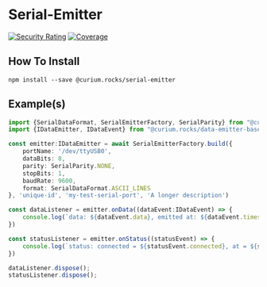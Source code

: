 # Serial-Emitter
[![Security Rating](https://sonarqube.curium.rocks/api/project_badges/measure?project=serial-emitter&metric=security_rating)](https://sonarqube.curium.rocks/dashboard?id=serial-emitter) [![Coverage](https://sonarqube.curium.rocks/api/project_badges/measure?project=serial-emitter&metric=coverage)](https://sonarqube.curium.rocks/dashboard?id=serial-emitter)

## How To Install
`npm install --save @curium.rocks/serial-emitter`
## Example(s)

```typescript
import {SerialDataFormat, SerialEmitterFactory, SerialParity} from "@curium.rocks/serial-emitter";
import {IDataEmitter, IDataEvent} from "@curium.rocks/data-emitter-base";

const emitter:IDataEmitter = await SerialEmitterFactory.build({
    portName: '/dev/ttyUSB0',
    dataBits: 8,
    parity: SerialParity.NONE,
    stopBits: 1,
    baudRate: 9600,
    format: SerialDataFormat.ASCII_LINES
}, 'unique-id', 'my-test-serial-port', 'A longer description')

const dataListener = emitter.onData((dataEvent:IDataEvent) => {
    console.log(`data: ${dataEvent.data}, emitted at: ${dataEvent.timestamp}, from: ${dataEvent.emitter.name}`)
})

const statusListener = emitter.onStatus((statusEvent) => {
    console.log(`status: connected = ${statusEvent.connected}, at = ${statusEvent.timestamp}, BIT = ${statusEvent.bit}`);
})

dataListener.dispose();
statusListener.dispose();
```

